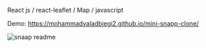 React js / react-leaflet / Map / javascript

Demo: https://mohammadvaladbiegi2.github.io/mini-snapp-clone/


![snaap readme](https://github.com/user-attachments/assets/efac3eb9-ef46-4de9-8868-b893dfa058b0)
